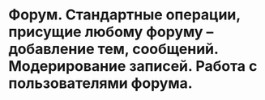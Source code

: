 # Форум. Стандартные операции, присущие любому форуму – добавление тем, сообщений. Модерирование записей. Работа с пользователями форума.
